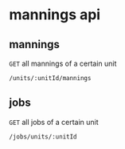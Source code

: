 # mannings api


## mannings

`GET` all mannings of a certain unit
```
/units/:unitId/mannings
```


## jobs

`GET` all jobs of a certain unit
```
/jobs/units/:unitId
```

